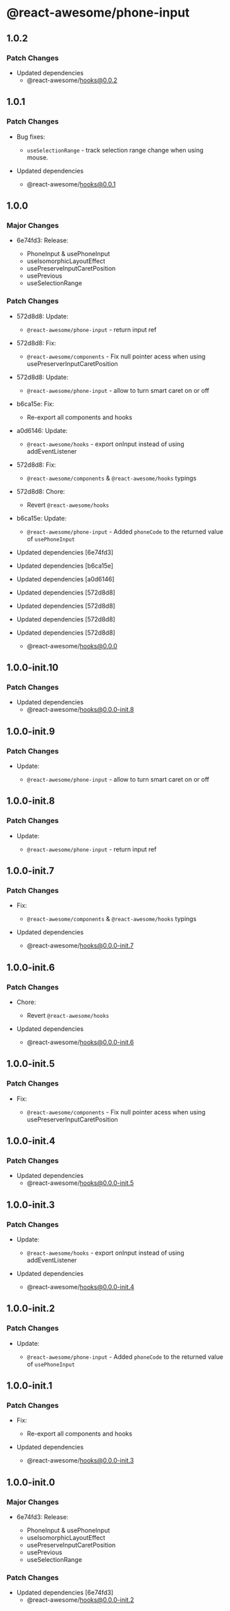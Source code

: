 # @react-awesome/phone-input

## 1.0.2

### Patch Changes

- Updated dependencies
  - @react-awesome/hooks@0.0.2

## 1.0.1

### Patch Changes

- Bug fixes:

  - `useSelectionRange` - track selection range change when using mouse.

- Updated dependencies
  - @react-awesome/hooks@0.0.1

## 1.0.0

### Major Changes

- 6e74fd3: Release:

  - PhoneInput & usePhoneInput
  - useIsomorphicLayoutEffect
  - usePreserveInputCaretPosition
  - usePrevious
  - useSelectionRange

### Patch Changes

- 572d8d8: Update:

  - `@react-awesome/phone-input` - return input ref

- 572d8d8: Fix:

  - `@react-awesome/components` - Fix null pointer acess when using usePreserverInputCaretPosition

- 572d8d8: Update:

  - `@react-awesome/phone-input` - allow to turn smart caret on or off

- b6ca15e: Fix:

  - Re-export all components and hooks

- a0d6146: Update:

  - `@react-awesome/hooks` - export onInput instead of using addEventListener

- 572d8d8: Fix:

  - `@react-awesome/components` & `@react-awesome/hooks` typings

- 572d8d8: Chore:

  - Revert `@react-awesome/hooks`

- b6ca15e: Update:

  - `@react-awesome/phone-input` - Added `phoneCode` to the returned value of `usePhoneInput`

- Updated dependencies [6e74fd3]
- Updated dependencies [b6ca15e]
- Updated dependencies [a0d6146]
- Updated dependencies [572d8d8]
- Updated dependencies [572d8d8]
- Updated dependencies [572d8d8]
- Updated dependencies [572d8d8]
  - @react-awesome/hooks@0.0.0

## 1.0.0-init.10

### Patch Changes

- Updated dependencies
  - @react-awesome/hooks@0.0.0-init.8

## 1.0.0-init.9

### Patch Changes

- Update:

  - `@react-awesome/phone-input` - allow to turn smart caret on or off

## 1.0.0-init.8

### Patch Changes

- Update:

  - `@react-awesome/phone-input` - return input ref

## 1.0.0-init.7

### Patch Changes

- Fix:

  - `@react-awesome/components` & `@react-awesome/hooks` typings

- Updated dependencies
  - @react-awesome/hooks@0.0.0-init.7

## 1.0.0-init.6

### Patch Changes

- Chore:

  - Revert `@react-awesome/hooks`

- Updated dependencies
  - @react-awesome/hooks@0.0.0-init.6

## 1.0.0-init.5

### Patch Changes

- Fix:

  - `@react-awesome/components` - Fix null pointer acess when using usePreserverInputCaretPosition

## 1.0.0-init.4

### Patch Changes

- Updated dependencies
  - @react-awesome/hooks@0.0.0-init.5

## 1.0.0-init.3

### Patch Changes

- Update:

  - `@react-awesome/hooks` - export onInput instead of using addEventListener

- Updated dependencies
  - @react-awesome/hooks@0.0.0-init.4

## 1.0.0-init.2

### Patch Changes

- Update:

  - `@react-awesome/phone-input` - Added `phoneCode` to the returned value of `usePhoneInput`

## 1.0.0-init.1

### Patch Changes

- Fix:

  - Re-export all components and hooks

- Updated dependencies
  - @react-awesome/hooks@0.0.0-init.3

## 1.0.0-init.0

### Major Changes

- 6e74fd3: Release:

  - PhoneInput & usePhoneInput
  - useIsomorphicLayoutEffect
  - usePreserveInputCaretPosition
  - usePrevious
  - useSelectionRange

### Patch Changes

- Updated dependencies [6e74fd3]
  - @react-awesome/hooks@0.0.0-init.2
